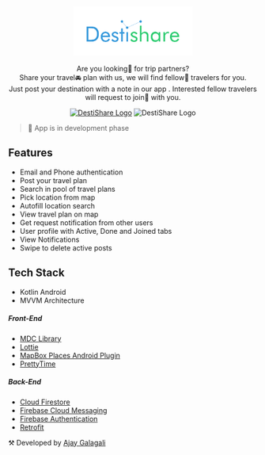 <p align="center">
<img 
src="https://github.com/ajaygalagali/DestiShare/blob/master/app/src/main/res/drawable/destishare_logo.png?raw=true"
     alt="DestiShare Logo"
     height=100
   />
</p>
<p align="center">
Are you looking👀 for trip partners?  <br>
Share your travel🚘 plan with us, we will find fellow🤗 travelers for you.<br>
Just post your destination with a note in our app . Interested fellow travelers will request to join🤝 with you.<br>
</p>


<p align="center">
<a href="https://www.youtube.com/watch?v=foFrT5O1T2w">
<img src="https://img.shields.io/youtube/views/foFrT5O1T2w?label=Watch%20Demo&logo=youtube&style=for-the-badge" alt="DestiShare Logo"/></a>
 <img src="https://img.shields.io/github/repo-size/ajaygalagali/DestiShare?style=for-the-badge" alt="DestiShare Logo"/>
</p>

>📝 App is in development phase

##  Features
* Email and Phone authentication
* Post your travel plan
* Search in pool of travel plans
* Pick location from map
* Autofill location search
* View travel plan on map
* Get request notification from other users
* User profile with Active, Done and Joined tabs
* View Notifications
* Swipe to delete active posts

## Tech Stack
* Kotlin Android  
* MVVM Architecture  
##### Front-End  
* [MDC Library][MDC]  
* [Lottie][lottie]  
* [MapBox Places Android Plugin][mapbox-places-plugin]  
* [PrettyTime][prettyTime]  
  
##### Back-End  
* [Cloud Firestore][firestore]  
* [Firebase Cloud Messaging][fcm]  
* [Firebase Authentication][auth]  
* [Retrofit][retrofit]  
  
⚒ Developed by [Ajay Galagali][linkedin]
  
  
[MDC]:https://material.io/  
[lottie]:https://airbnb.io/lottie/  
[mapbox-places-plugin]:https://docs.mapbox.com/android/plugins/overview/places/  
[firestore]:https://firebase.google.com/docs/firestore  
[fcm]:https://firebase.google.com/docs/cloud-messaging  
[auth]:https://firebase.google.com/docs/auth  
[retrofit]:https://square.github.io/retrofit/  
[prettyTime]:https://github.com/ocpsoft/prettytime  
[dexter]:https://github.com/Karumi/Dexter
[linkedin]:https://www.linkedin.com/in/ajaygalagali/